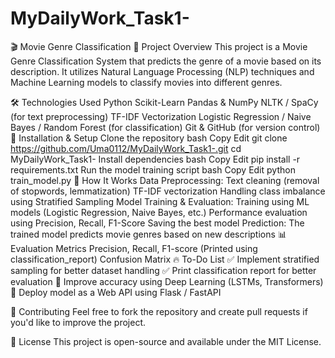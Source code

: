 # MyDailyWork_Task1-
🎬 Movie Genre Classification
📌 Project Overview
This project is a Movie Genre Classification System that predicts the genre of a movie based on its description. It utilizes Natural Language Processing (NLP) techniques and Machine Learning models to classify movies into different genres.

🛠 Technologies Used
Python
Scikit-Learn
Pandas & NumPy
NLTK / SpaCy (for text preprocessing)
TF-IDF Vectorization
Logistic Regression / Naive Bayes / Random Forest (for classification)
Git & GitHub (for version control)
🔧 Installation & Setup
Clone the repository
bash
Copy
Edit
git clone https://github.com/Uma0112/MyDailyWork_Task1-.git
cd MyDailyWork_Task1-
Install dependencies
bash
Copy
Edit
pip install -r requirements.txt
Run the model training script
bash
Copy
Edit
python train_model.py
🚀 How It Works
Data Preprocessing:
Text cleaning (removal of stopwords, lemmatization)
TF-IDF vectorization
Handling class imbalance using Stratified Sampling
Model Training & Evaluation:
Training using ML models (Logistic Regression, Naive Bayes, etc.)
Performance evaluation using Precision, Recall, F1-Score
Saving the best model
Prediction:
The trained model predicts movie genres based on new descriptions
📊 Evaluation Metrics
Precision, Recall, F1-score (Printed using classification_report)
Confusion Matrix
🔥 To-Do List
✅ Implement stratified sampling for better dataset handling
✅ Print classification report for better evaluation
🔲 Improve accuracy using Deep Learning (LSTMs, Transformers)
🔲 Deploy model as a Web API using Flask / FastAPI

📌 Contributing
Feel free to fork the repository and create pull requests if you'd like to improve the project.

📜 License
This project is open-source and available under the MIT License.
